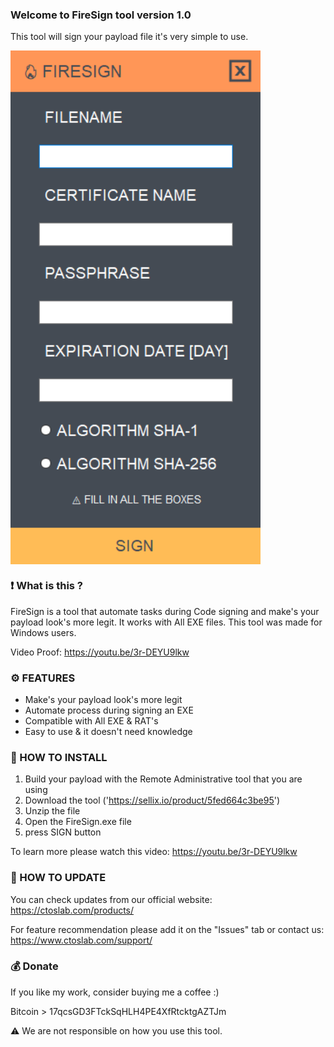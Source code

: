 ### Welcome to FireSign tool version 1.0 ###

This tool will sign your payload file it's very simple to use.

<img src="Screenshots/FireSign.png" width=400 align="center">

### ❗ What is this ? ###

FireSign is a tool that automate tasks during Code signing and make's your payload look's more legit. It works with All EXE files. This tool was made for Windows users.

Video Proof: https://youtu.be/3r-DEYU9lkw

### ⚙️ FEATURES ###

- Make's your payload look's more legit
- Automate process during signing an EXE
- Compatible with All EXE & RAT's
- Easy to use & it doesn't need knowledge

### 📖 HOW TO INSTALL ###

1. Build your payload with the Remote Administrative tool that you are using
3. Download the tool ('https://sellix.io/product/5fed664c3be95')
4. Unzip the file
5. Open the FireSign.exe file
8. press SIGN button

To learn more please watch this video: https://youtu.be/3r-DEYU9lkw

### 📡 HOW TO UPDATE ###

You can check updates from our official website:
https://ctoslab.com/products/

For feature recommendation please add it on the "Issues" tab or contact us:
https://www.ctoslab.com/support/

### 💰 Donate ###

If you like my work, consider buying me a coffee :)

Bitcoin > 17qcsGD3FTckSqHLH4PE4XfRtcktgAZTJm

⚠️ We are not responsible on how you use this tool. 
